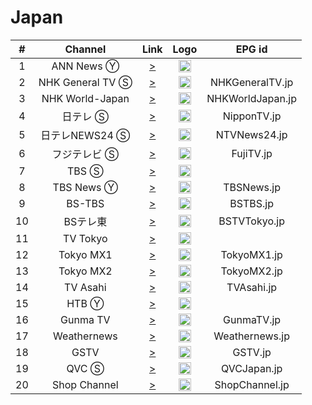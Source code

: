 <h1>Japan</h1>

| #   | Channel        | Link  | Logo | EPG id |
|:---:|:--------------:|:-----:|:----:|:------:|
| 1   | ANN News Ⓨ     | [>](https://www.youtube.com/user/ANNnewsCH/live) | <img height="20" src="https://i.imgur.com/9IVsFXz.png"/> |
| 2   | NHK General TV Ⓢ | [>](https://nhk3.mov3.co/hls/nhk.m3u8) | <img height="20" src="https://i.imgur.com/ns0PHbl.png"/> | NHKGeneralTV.jp |
| 3   | NHK World-Japan | [>](https://nhkwlive-ojp.akamaized.net/hls/live/2003459/nhkwlive-ojp-en/index_4M.m3u8) | <img height="20" src="https://i.imgur.com/TDCuUDs.png"/> | NHKWorldJapan.jp |
| 4   | 日テレ Ⓢ     | [>](https://ntv3.mov3.co/hls/ntv.m3u8) | <img height="20" src="https://i.imgur.com/IGu52nM.png"/> | NipponTV.jp |
| 5   | 日テレNEWS24 Ⓢ     | [>](https://n24-cdn-live.ntv.co.jp/ch01/index.m3u8) | <img height="20" src="https://i.imgur.com/tVNZ0BU.png"/> | NTVNews24.jp |
| 6   | フジテレビ Ⓢ     | [>](https://fujitv3.mov3.co/hls/fujitv.m3u8) | <img height="20" src="https://i.imgur.com/CjoqJXh.png"/> | FujiTV.jp |
| 7   | TBS Ⓢ     | [>](https://tbs2.mov3.co/hls/tbs.m3u8) | <img height="20" src="https://i.imgur.com/SzWJscr.png"/> |
| 8   | TBS News Ⓨ     | [>](https://www.youtube.com/c/tbsnews/live) | <img height="20" src="https://i.imgur.com/hk0oZab.png"/> | TBSNews.jp |
| 9   | BS-TBS         | [>](http://cdnv148.cloudrsst.com:1935/jptv/bstbs_720/playlist.m3u8) | <img height="20" src="https://i.imgur.com/g1pTQIm.png"/> | BSTBS.jp |
| 10  | BSテレ東        | [>](http://cdnv148.cloudrsst.com:1935/jptv/bsjapan_720/playlist.m3u8) | <img height="20" src="https://i.imgur.com/yJfA6ak.png"/> | BSTVTokyo.jp |
| 11  | TV Tokyo     | [>](https://bcsecurelivehls-i.akamaihd.net/hls/live/265320/5043843989001/140130JTDX/index.m3u8) | <img height="20" src="https://i.imgur.com/BMXZjA1.png"/> |
| 12  | Tokyo MX1    | [>](https://movie.mcas.jp/mcas/mx1_2/master.m3u8) | <img height="20" src="https://i.imgur.com/ghRFrKj.png"/> | TokyoMX1.jp |
| 13  | Tokyo MX2    | [>](https://movie.mcas.jp/mcas/mx2_2/master.m3u8) | <img height="20" src="https://i.imgur.com/ghRFrKj.png"/> | TokyoMX2.jp |
| 14  | TV Asahi     | [>](http://redlabmcdn.s.llnwi.net/nv02/ryowa4hd/index.m3u8) | <img height="20" src="https://i.imgur.com/rls8NVc.png"/> | TVAsahi.jp |
| 15  | HTB Ⓨ          | [>](https://www.youtube.com/c/htbnews/live) | <img height="20" src="https://i.imgur.com/A0Wj0Ys.png"/> |
| 16  | Gunma TV    | [>](https://movie.mcas.jp/switcher/smil:mcas8.smil/master.m3u8) | <img height="20" src="https://i.imgur.com/Fik3Nm9.png"/> | GunmaTV.jp |
| 17  | Weathernews     | [>](http://movie.mcas.jp/mcas/wn1_2/master.m3u8) | <img height="20" src="https://i.imgur.com/7YLRtla.png"/> | Weathernews.jp |
| 18  | GSTV            | [>](https://gemstv.wide-stream.net/gemstv01/smil:gemstv01.smil/chunklist.m3u8) | <img height="20" src="https://i.imgur.com/0wds9n8.png"/> | GSTV.jp |
| 19  | QVC Ⓢ          | [>](http://cdn-live1.qvc.jp/iPhone/800/800.m3u8) | <img height="20" src="https://i.imgur.com/B74hZKd.png"/> | QVCJapan.jp |
| 20  | Shop Channel    | [>](http://stream1.shopch.jp/HLS/out1/prog_index.m3u8) | <img height="20" src="https://i.imgur.com/rkdKa5a.png"/> | ShopChannel.jp |
